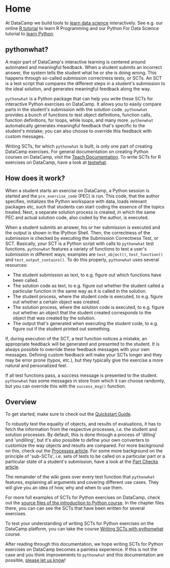 Home
====

At DataCamp we build tools to [learn data science](https://www.datacamp.com) interactively. See e.g. our online [R tutorial](https://www.datacamp.com/courses/free-introduction-to-r) to learn R Programming and our Python For Data Science tutorial to [learn Python](https://www.datacamp.com/courses/intro-to-python-for-data-science).

pythonwhat?
-----------

A major part of DataCamp's interactive learning is centered around automated and meaningful feedback. When a student submits an incorrect answer, the system tells the student what he or she is doing wrong. This happens through so-called submission correctness tests, or SCTs. An SCT is a test script that compares the different steps in a student's submission to the ideal solution, and generates meaningful feedback along the way.

`pythonwhat` is a Python package that can help you write these SCTs for interactive Python exercises on DataCamp. It allows you to easily compare parts in the student's submission with the solution code. `pythonwhat` provides a bunch of functions to test object definitions, function calls, function definitions, for loops, while loops, and many more. `pythonwhat` automatically generates meaningful feedback that's specific to the student's mistake; you can also choose to override this feedback with custom messages.

Writing SCTs, for which `pythonwhat` is built, is only one part of creating DataCamp exercises. For general documentation on creating Python courses on DataCamp, visit the [Teach Documentation](https://www.datacamp.com/teach/documentation). To write SCTs for R exercises on DataCamp, have a look at [testwhat](https://github.com/datacamp/testwhat).

How does it work?
-----------------

When a student starts an exercise on DataCamp, a Python session is started and the `pre_exercise_code` (PEC) is run. This code, that the author specifies, initializes the Python workspace with data, loads relevant packages etc, such that students can start coding the essence of the topics treated. Next, a separate solution process is created, in which the same PEC and actual solution code, also coded by the author, is executed.

When a student submits an answer, his or her submission is executed and the output is shown in the IPython Shell. Then, the correctness of the submission is checked by executing the Submission Correctness Test, or SCT. Basically, your SCT is a Python script with calls to `pythonwhat` test functions. `pythonwhat` features a variety of functions to test a user's submission in different ways; examples are `test_object()`, `test_function()` and `test_output_contains()`. To do this properly, `pythonwhat` uses several resources:

- The student submission as text, to e.g. figure out which functions have been called.
- The solution code as text, to e.g. figure out whether the student called a particular function in the same way as it is called in the solution.
- The student process, where the student code is executed, to e.g. figure out whether a certain object was created.
- The solution process, where the solution code is executed, to e.g. figure out whether an object that the student created corresponds to the object that was created by the solution.
- The output that's generated when executing the student code, to e.g. figure out if the student printed out something.

If, during execution of the SCT, a test function notices a mistake, an appropriate feedback will be generated and presented to the student. It is always possible to override these feedback messages with your own messages. Defining custom feedback will make your SCTs longer and they may be error prone (typos, etc.), but they typically give the exercise a more natural and personalized feel.

If all test functions pass, a success message is presented to the student. `pythonwhat` has some messages in store from which it can choose randomly, but you can override this with the `success_msg()` function.

Overview
--------

To get started, make sure to check out the [Quickstart Guide](quickstart_guide.md).

To robustly test the equality of objects, and results of evaluations, it has to fetch the information from the respective processes, i.e. the student and solution processes. By default, this is done through a process of 'dilling' and 'undilling', but it's also possible to define your own converters to customize the way objects and results are compared. For more background on this, check out the [Processes article](expression_tests.html#managing-processes). For some more background on the principle of 'sub-SCTs', i.e. sets of tests to be called on a particular part or a particular state of a student's submission, have a look at the [Part Checks article](part_checks.rst).

The remainder of the wiki goes over every test function that `pythonwhat` features, explaining all arguments and covering different use cases. They will give you an idea of how, why and when to use them.

For more full examples of SCTs for Python exercises on DataCamp, check out the [source files of the introduction to Python course](http://www.github.com/datacamp/courses-intro-to-python). In the chapter files there, you can can see the SCTs that have been written for several exercises.

To test your understanding of writing SCTs for Python exercises on the DataCamp platform, you can take the course [Writing SCTs with pythonwhat](https://www.datacamp.com/courses/writing-scts-with-pythonwhat) course.

After reading through this documentation, we hope writing SCTs for Python exercises on DataCamp becomes a painless experience. If this is not the case and you think improvements to `pythonwhat` and this documentation are possible, [please let us know](mailto:content-engineering@datacamp.com)!
